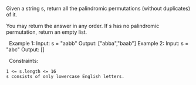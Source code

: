 Given a string s, return all the palindromic permutations (without duplicates) of it.

You may return the answer in any order. If s has no palindromic permutation, return an empty list.

 
Example 1:
Input: s = "aabb"
Output: ["abba","baab"]
Example 2:
Input: s = "abc"
Output: []

 
Constraints:


	1 <= s.length <= 16
	s consists of only lowercase English letters.

